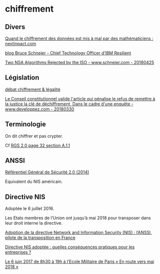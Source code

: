 # chiffrement

## Divers

[Quand le chiffrement des données est mis à mal par des mathématiciens : nextinpact.com](https://www.nextinpact.com/news/87466-quand-chiffrement-donnees-est-mis-a-mal-par-mathematiciens.htm)

[blog Bruce Schneier - Chief Technology Officer d’IBM Resilient](https://www.schneier.com/)

[Two NSA Algorithms Rejected by the ISO - www.schneier.com - 20180425](https://www.schneier.com/blog/archives/2018/04/two_nsa_algorit.html)

## Législation

[débat chiffrement & légalité](https://www.developpez.net/forums/d1678850-3/club-professionnels-informatique/actualites/politique/chiffrement-l-equipe-marche-marche-arriere-declarations-d-emmanuel-macron/)

[Le Conseil constitutionnel valide l'article qui pénalise le refus de remettre à la justice la clé de déchiffrement, Dans le cadre d'une enquête - www.developpez.com - 20180330](https://www.developpez.com/actu/195879/Le-Conseil-constitutionnel-valide-l-article-qui-penalise-le-refus-de-remettre-a-la-justice-la-cle-de-dechiffrement-dans-le-cadre-d-une-enquete/)

## Terminologie

On dit chiffrer et pas crypter.

Cf [RGS 2.0 page 32 section A.1.1](https://www.ssi.gouv.fr/uploads/2014/11/RGS_v-2-0_B1.pdf)

## ANSSI

[Référentiel Général de Sécurité 2.0 (2014)](https://www.ssi.gouv.fr/uploads/2014/11/RGS_v-2-0_B1.pdf)

Equivalent du NIS américain.

## Directive NIS

Adoptée le 6 juillet 2016.

Les Etats membres de l’Union ont jusqu’à mai 2018 pour transposer dans leur droit interne la directive.

[Adoption de la directive Network and Information Security (NIS) : l’ANSSI, pilote de la transposition en France](https://www.ssi.gouv.fr/actualite/adoption-de-la-directive-network-and-information-security-nis-lanssi-pilote-de-la-transposition-en-france/)

[Directive NIS adoptée : quelles conséquences pratiques pour les entreprises ?](http://www.silicon.fr/directive-nis-parlement-europeen-consequences-entreprises-152411.html)

[Le 6 juin 2017 de 8h30 à 19h à l’Ecole Militaire de Paris « En route vers mai 2018 »](http://cloudindependenceday.eu/#cloud0)
